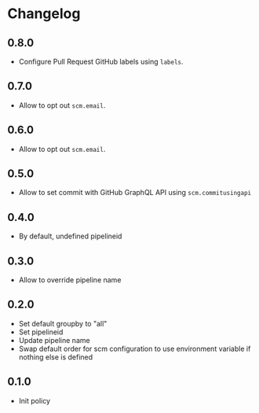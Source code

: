 # Changelog

## 0.8.0

* Configure Pull Request GitHub labels using `labels`.

## 0.7.0

* Allow to opt out `scm.email`.

## 0.6.0

* Allow to opt out `scm.email`.

## 0.5.0

* Allow to set commit with GitHub GraphQL API using `scm.commitusingapi`

## 0.4.0

* By default, undefined pipelineid

## 0.3.0

* Allow to override pipeline name

## 0.2.0

* Set default groupby to "all"
* Set pipelineid
* Update pipeline name
* Swap default order for scm configuration to use environment variable if nothing else is defined

## 0.1.0

* Init policy
